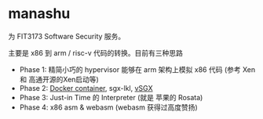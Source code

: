 # manashu

为 FIT3173 Software Security 服务。

主要是 x86 到 arm / risc-v 代码的转换。目前有三种思路

- Phase 1: 精简小巧的 hypervisor 能够在 arm 架构上模拟 x86 代码 (参考 Xen 和 高通开源的Xen启动等) 
- Phase 2: [Docker container](https://github.com/codecrafters-io/build-your-own-x), sgx-lkl, [vSGX](https://ieeexplore.ieee.org/document/9833694)
- Phase 3: Just-in Time 的 Interpreter (就是 苹果的 Rosata) 
- Phase 4: x86 asm & webasm (webasm 获得过高度赞扬)

